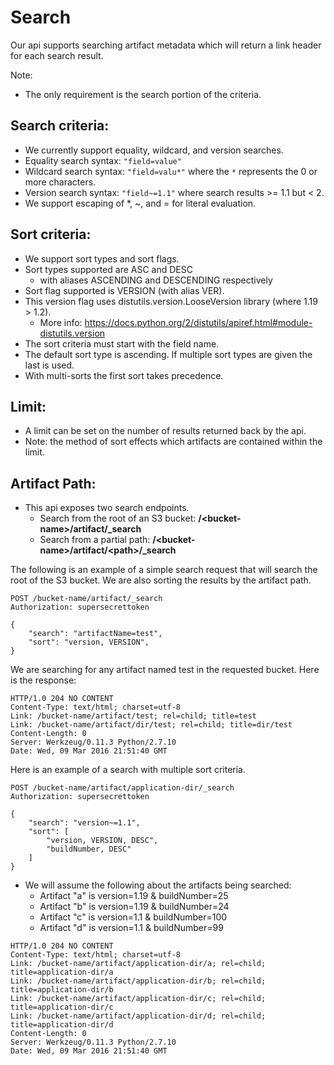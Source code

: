 Search
======

Our api supports searching artifact metadata which will return a link header for each search result.

Note:
* The only requirement is the search portion of the criteria.

Search criteria:
----------------

* We currently support equality, wildcard, and version searches.
* Equality search syntax: `"field=value"`
* Wildcard search syntax: `"field=valu*"` where the `*` represents the 0 or more characters.
* Version search syntax: `"field~=1.1"` where search results >= 1.1 but < 2.
* We support escaping of \*, ~, and = for literal evaluation.

Sort criteria:
--------------

* We support sort types and sort flags.
* Sort types supported are ASC and DESC
    * with aliases ASCENDING and DESCENDING respectively
* Sort flag supported is VERSION (with alias VER).
* This version flag uses distutils.version.LooseVersion library (where 1.19 > 1.2).
    * More info: https://docs.python.org/2/distutils/apiref.html#module-distutils.version
* The sort criteria must start with the field name.
* The default sort type is ascending. If multiple sort types are given the last is used.
* With multi-sorts the first sort takes precedence.

Limit:
------

* A limit can be set on the number of results returned back by the api.
* Note: the method of sort effects which artifacts are contained within the limit.

Artifact Path:
--------------

* This api exposes two search endpoints.
    * Search from the root of an S3 bucket:  **/\<bucket-name\>/artifact/\_search**
    * Search from a partial path: **/\<bucket-name\>/artifact/\<path\>/\_search**

The following is an example of a simple search request that will search the root of the S3 bucket. We are also sorting the results by the artifact path.

    POST /bucket-name/artifact/_search
    Authorization: supersecrettoken

    {
        "search": "artifactName=test",
        "sort": "version, VERSION",
    }

We are searching for any artifact named test in the requested bucket. Here is the response:

    HTTP/1.0 204 NO CONTENT
    Content-Type: text/html; charset=utf-8
    Link: /bucket-name/artifact/test; rel=child; title=test
    Link: /bucket-name/artifact/dir/test; rel=child; title=dir/test
    Content-Length: 0
    Server: Werkzeug/0.11.3 Python/2.7.10
    Date: Wed, 09 Mar 2016 21:51:40 GMT

Here is an example of a search with multiple sort criteria.

    POST /bucket-name/artifact/application-dir/_search
    Authorization: supersecrettoken

    {
        "search": "version~=1.1",
        "sort": [
            "version, VERSION, DESC",
            "buildNumber, DESC"
        ]
    }

* We will assume the following about the artifacts being searched:
    * Artifact "a" is version=1.19 & buildNumber=25
    * Artifact "b" is version=1.19 & buildNumber=24
    * Artifact "c" is version=1.1 & buildNumber=100
    * Artifact "d" is version=1.1 & buildNumber=99

<b></b>

    HTTP/1.0 204 NO CONTENT
    Content-Type: text/html; charset=utf-8
    Link: /bucket-name/artifact/application-dir/a; rel=child; title=application-dir/a
    Link: /bucket-name/artifact/application-dir/b; rel=child; title=application-dir/b
    Link: /bucket-name/artifact/application-dir/c; rel=child; title=application-dir/c
    Link: /bucket-name/artifact/application-dir/d; rel=child; title=application-dir/d
    Content-Length: 0
    Server: Werkzeug/0.11.3 Python/2.7.10
    Date: Wed, 09 Mar 2016 21:51:40 GMT

